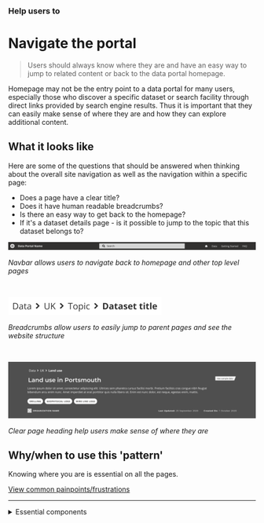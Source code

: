### Help users to
# Navigate the portal

> Users should always know where they are and have an easy way to jump to related content or back to the data portal homepage.

Homepage may not be the entry point to a data portal for many users, especially those who discover a specific dataset or search facility through direct links provided by search engine results. Thus it is important that they can easily make sense of where they are and how they can explore additional content.

## What it looks like

Here are some of the questions that should be answered when thinking about the overall site navigation as well as the navigation within a specific page:
* Does a page have a clear title?
* Does it have human readable breadcrumbs?
* Is there an easy way to get back to the homepage?
* If it's a dataset details page - is it possible to jump to the topic that this dataset belongs to?

<div class="image-container">

![Google results](../../_media/help-navigate/navbar.png)

*Navbar allows users to navigate back to homepage and other top level pages*

<br>

![Google results](../../_media/help-navigate/breadcrumbs.png)

*Breadcrumbs allow users to easily jump to parent pages and see the website structure*

<br>

![Google results](../../_media/help-navigate/titles.png)

*Clear page heading help users make sense of where they are*

</div>

## Why/when to use this 'pattern'

Knowing where you are is essential on all the pages.

<p class="link1"><a href="#/main-content/introduction?id=_2-search-within-data-portal" >View common painpoints/frustrations</a></p>

---

<!-- Additional information can be presented in dropdown menus -->

<details>
<summary>Essential components</summary>
<br>

Below is a checklist of components/information that are relevant for this task.

These components can be arranged in many ways, but the ones with highest relevance should be the most visible/accessible.

?> 1 - high relevance, 2 - medium relevance, 3 - low relevance

<!-- Table of component start -->

| Component      | Description                                              | Relevance |
|----------------|----------------------------------------------------------|:---------:|
| Page title     | A clear page title that can help users orient themselves |     1     |
| Breadcrumbs    | Breadcrumbs allowing users easily jump to parent folders |     1     |
| Navigation bar | Navigation bar including homepage link and search bar    |     1     |

</details>
